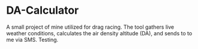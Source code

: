 # DA-Calculator
A small project of mine utilized for drag racing. The tool gathers live weather conditions, calculates the air density altitude (DA), and sends to to me via SMS. Testing.

